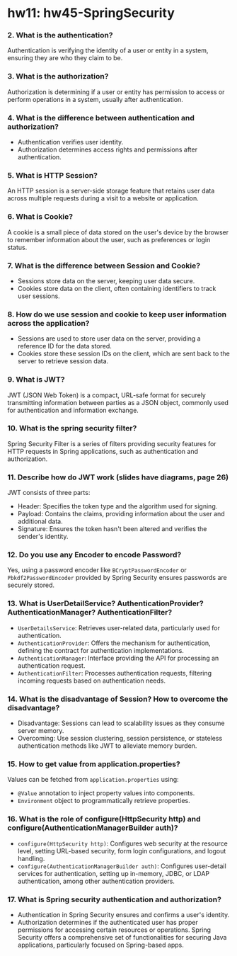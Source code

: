 # hw11: hw45-SpringSecurity

### 2. What is the authentication?
Authentication is verifying the identity of a user or entity in a system, ensuring they are who they claim to be.

### 3. What is the authorization?
Authorization is determining if a user or entity has permission to access or perform operations in a system, usually after authentication.

### 4. What is the difference between authentication and authorization?
- Authentication verifies user identity.
- Authorization determines access rights and permissions after authentication.

### 5. What is HTTP Session?
An HTTP session is a server-side storage feature that retains user data across multiple requests during a visit to a website or application.

### 6. What is Cookie?
A cookie is a small piece of data stored on the user's device by the browser to remember information about the user, such as preferences or login status.

### 7. What is the difference between Session and Cookie?
- Sessions store data on the server, keeping user data secure.
- Cookies store data on the client, often containing identifiers to track user sessions.

### 8. How do we use session and cookie to keep user information across the application?
- Sessions are used to store user data on the server, providing a reference ID for the data stored.
- Cookies store these session IDs on the client, which are sent back to the server to retrieve session data.

### 9. What is JWT?
JWT (JSON Web Token) is a compact, URL-safe format for securely transmitting information between parties as a JSON object, commonly used for authentication and information exchange.

### 10. What is the spring security filter?
Spring Security Filter is a series of filters providing security features for HTTP requests in Spring applications, such as authentication and authorization.

### 11. Describe how do JWT work (slides have diagrams, page 26)
JWT consists of three parts:
- Header: Specifies the token type and the algorithm used for signing.
- Payload: Contains the claims, providing information about the user and additional data.
- Signature: Ensures the token hasn't been altered and verifies the sender's identity.

### 12. Do you use any Encoder to encode Password?
Yes, using a password encoder like `BCryptPasswordEncoder` or `Pbkdf2PasswordEncoder` provided by Spring Security ensures passwords are securely stored.

### 13. What is UserDetailService? AuthenticationProvider? AuthenticationManager? AuthenticationFilter?
- `UserDetailsService`: Retrieves user-related data, particularly used for authentication.
- `AuthenticationProvider`: Offers the mechanism for authentication, defining the contract for authentication implementations.
- `AuthenticationManager`: Interface providing the API for processing an authentication request.
- `AuthenticationFilter`: Processes authentication requests, filtering incoming requests based on authentication needs.

### 14. What is the disadvantage of Session? How to overcome the disadvantage?
- Disadvantage: Sessions can lead to scalability issues as they consume server memory.
- Overcoming: Use session clustering, session persistence, or stateless authentication methods like JWT to alleviate memory burden.

### 15. How to get value from application.properties?
Values can be fetched from `application.properties` using:
- `@Value` annotation to inject property values into components.
- `Environment` object to programmatically retrieve properties.

### 16. What is the role of configure(HttpSecurity http) and configure(AuthenticationManagerBuilder auth)?
- `configure(HttpSecurity http)`: Configures web security at the resource level, setting URL-based security, form login configurations, and logout handling.
- `configure(AuthenticationManagerBuilder auth)`: Configures user-detail services for authentication, setting up in-memory, JDBC, or LDAP authentication, among other authentication providers.

### 17. What is Spring security authentication and authorization?
- Authentication in Spring Security ensures and confirms a user's identity.
- Authorization determines if the authenticated user has proper permissions for accessing certain resources or operations.
Spring Security offers a comprehensive set of functionalities for securing Java applications, particularly focused on Spring-based apps.
